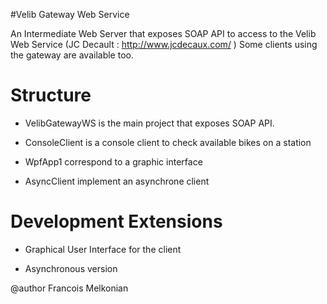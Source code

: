 #Velib Gateway Web Service

An Intermediate Web Server that exposes SOAP API to access to the Velib Web Service (JC Decault : http://www.jcdecaux.com/ )
Some clients using the gateway are available too.

# Structure

- VelibGatewayWS is the main project that exposes SOAP API.

- ConsoleClient is a console client to check available bikes on a station

- WpfApp1 correspond to a graphic interface

- AsyncClient implement an asynchrone client
# Development Extensions

- Graphical User Interface for the client 

- Asynchronous version


@author Francois Melkonian